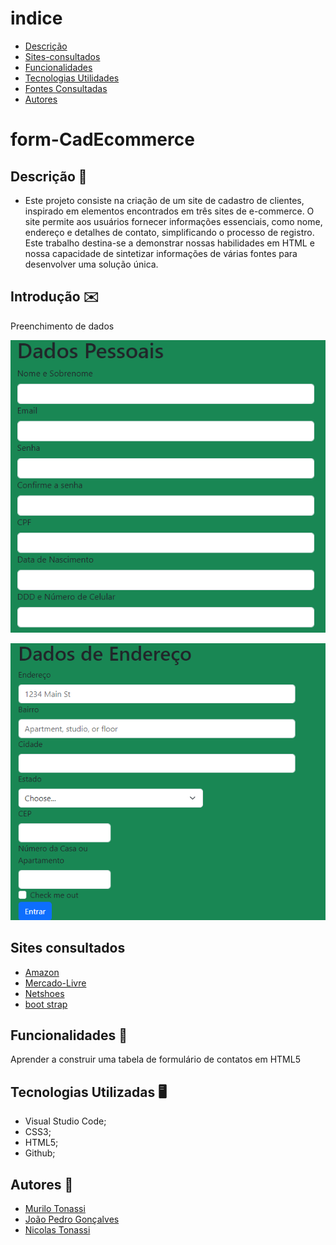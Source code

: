 # indice
* [Descrição](#descrição)
* [Sites-consultados](#Sites-consultados)
* [Funcionalidades](#funcionalidades)
* [Tecnologias Utilidades](#tecnologias-utilizadas)
* [Fontes Consultadas](#fontes-consultadas)
* [Autores](#autores)

# form-CadEcommerce

## Descrição 📖
-  Este projeto consiste na criação de um site de cadastro de clientes, inspirado em elementos encontrados em três sites de e-commerce. O site permite aos usuários fornecer informações essenciais, como nome, endereço e detalhes de contato, simplificando o processo de registro. Este trabalho destina-se a demonstrar nossas habilidades em HTML e nossa capacidade de sintetizar informações de várias fontes para desenvolver uma solução única.

## Introdução ✉️
Preenchimento de dados 

![](cadastro.png)

![](cadastro2.png)
 

## Sites consultados
- [Amazon](https://www.amazon.com.br/)
- [Mercado-Livre](https://www.mercadolivre.com.br/)
- [Netshoes](https://www.netshoes.com.br/)
- [boot strap](https://getbootstrap.com/)

## Funcionalidades 🧠
 Aprender a construir uma tabela de formulário de contatos em HTML5

## Tecnologias Utilizadas 🖥️  
- Visual Studio Code;
- CSS3;
- HTML5;
- Github;
 

## Autores 👥
- [Murilo Tonassi](https://github.com/murilo-tonassi)
- [João Pedro Gonçalves](https://github.com/s-pedro13)
- [Nicolas Tonassi](https://github.com/nicolas-tonassi)